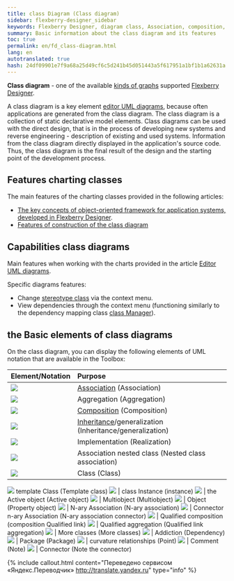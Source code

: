 ```yaml
--- 
title: class Diagram (Class diagram) 
sidebar: flexberry-designer_sidebar 
keywords: Flexberry Designer, diagram class, Association, composition, inheritance, class 
summary: Basic information about the class diagram and its features 
toc: true 
permalink: en/fd_class-diagram.html 
lang: en 
autotranslated: true 
hash: 24df09901e7f9a68a25d49cf6c5d241b45d051443a5f617951a1bf1b1a62631a 
--- 
```


**Class diagram** - one of the available [kinds of graphs](fd_editing-diagram.html) supported [Flexberry Designer](fd_flexberry-designer.html). 

A class diagram is a key element [editor UML diagrams](fd_editing-diagram.html), because often applications are generated from the class diagram. 
The class diagram is a collection of static declarative model elements. Class diagrams can be used with the direct design, that is in the process of developing new systems and reverse engineering - description of existing and used systems. Information from the class diagram directly displayed in the application's source code. Thus, the class diagram is the final result of the design and the starting point of the development process. 

## Features charting classes 

The main features of the charting classes provided in the following articles: 
* [The key concepts of object-oriented framework for application systems, developed in Flexberry Designer](fd_key-concepts.html). 
* [Features of construction of the class diagram](fd_class-diagram-constraction.html) 

## Capabilities class diagrams 

Main features when working with the charts provided in the article [Editor UML diagrams](fd_editing-diagram.html). 

Specific diagrams features: 
* Change [stereotype class](fd_key-concepts.html) via the context menu. 
* View dependencies through the context menu (functioning similarly to the dependency mapping class [class Manager](fd_class-manager.html)). 

## the Basic elements of class diagrams 
On the class diagram, you can display the following elements of UML notation that are available in the Toolbox: 

Element/Notation | Purpose 
:------------------------------|:--------------------------------------- 
![](/images/pages/products/flexberry-designer/diagram/assoc.jpg) | [Association](fd_master-association.html) (Association) 
![](/images/pages/products/flexberry-designer/diagram/aggregation.jpg) | Aggregation (Aggregation) 
![](/images/pages/products/flexberry-designer/diagram/composition.jpg) | [Composition](fo_detail-associations-properties.html) (Composition) 
![](/images/pages/products/flexberry-designer/diagram/inheritance.jpg) | [Inheritance](fd_inheritance.html)/generalization (Inheritance/generalization) 
![](/images/pages/products/flexberry-designer/diagram/implement.jpg) | Implementation (Realization) 
![](/images/pages/products/flexberry-designer/diagram/nested.jpg) | Association nested class (Nested class association) 
![](/images/pages/products/flexberry-designer/diagram/class.jpg) | Class (Class) 
![](/images/pages/products/flexberry-designer/diagram/templateclass.jpg) template Class (Template class) 
![](/images/pages/products/flexberry-designer/diagram/instance.jpg) | class Instance (instance) 
![](/images/pages/products/flexberry-designer/diagram/activeobject.jpg) | the Active object (Active object) 
![](/images/pages/products/flexberry-designer/diagram/multiobject.jpg) | Multiobject (Multiobject) 
![](/images/pages/products/flexberry-designer/diagram/object.jpg) | Object (Property object) 
![](/images/pages/products/flexberry-designer/diagram/naryassoc.jpg) | N-ary Association (N-ary association) 
![](/images/pages/products/flexberry-designer/diagram/naryconn.jpg) | Connector n-ary Association (N-ary association connector) 
![](/images/pages/products/flexberry-designer/diagram/qcomposition.jpg) | Qualified composition (composition Qualified link) 
![](/images/pages/products/flexberry-designer/diagram/qaggregation.jpg) | Qualified aggregation (Qualified link aggregation) 
![](/images/pages/products/flexberry-designer/diagram/moreclasses.jpg) | More classes (More classes) 
![](/images/pages/products/flexberry-designer/diagram/dependency.jpg) | Addiction (Dependency) 
![](/images/pages/products/flexberry-designer/diagram/package.jpg) | Package (Package) 
![](/images/pages/products/flexberry-designer/diagram/corner.jpg) | curvature relationships (Point) 
![](/images/pages/products/flexberry-designer/diagram/note.jpg) | Comment (Note) 
![](/images/pages/products/flexberry-designer/diagram/noteconn.jpg) | Connector (Note the connector) 



{% include callout.html content="Переведено сервисом «Яндекс.Переводчик» <http://translate.yandex.ru>" type="info" %}